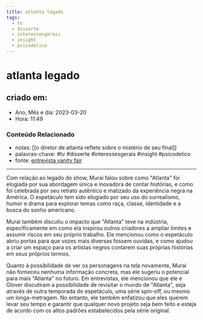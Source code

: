 ```yaml
---
title: atlanta legado
tags:
  - tv
  - disserte
  - interessesgerais
  - insight
  - psicodelico
---
```


# atlanta legado

## criado em: 

- Ano, Mês e dia: 2023-03-20
- Hora: 11:49

### Conteúdo Relacionado

- notas: [[o diretor de atlanta reflete sobre o mistério de seu final]]
- palavras-chave: #tv #disserte #interessesgerais #insight #psicodelico 
- fonte: [entrevista vanity fair](https://www.vanityfair.com/hollywood/2022/11/atlanta-series-finale-ending-hiro-murai-interview)
---

Com relação ao legado do show, Murai falou sobre como "Atlanta" foi elogiada por sua abordagem única e inovadora de contar histórias, e como foi celebrada por seu retrato autêntico e matizado da experiência negra na América. O espetáculo tem sido elogiado por seu uso do surrealismo, humor e drama para explorar temas como raça, classe, identidade e a busca do sonho americano.

Murai também discutiu o impacto que "Atlanta" teve na indústria, especificamente em como ela inspirou outros criadores a ampliar limites e assumir riscos em seu próprio trabalho. Ele mencionou como o espetáculo abriu portas para que vozes mais diversas fossem ouvidas, e como ajudou a criar um espaço para os artistas negros contarem suas próprias histórias em seus próprios termos.

Quanto à possibilidade de ver os personagens na tela novamente, Murai não forneceu nenhuma informação concreta, mas ele sugeriu o potencial para mais "Atlanta" no futuro. Em entrevistas, ele mencionou que ele e Glover discutiram a possibilidade de revisitar o mundo de "Atlanta", seja através de outra temporada do espetáculo, uma série spin-off, ou mesmo um longa-metragem. No entanto, ele também enfatizou que eles querem levar seu tempo e garantir que qualquer novo projeto seja bem feito e esteja de acordo com os altos padrões estabelecidos pela série original.